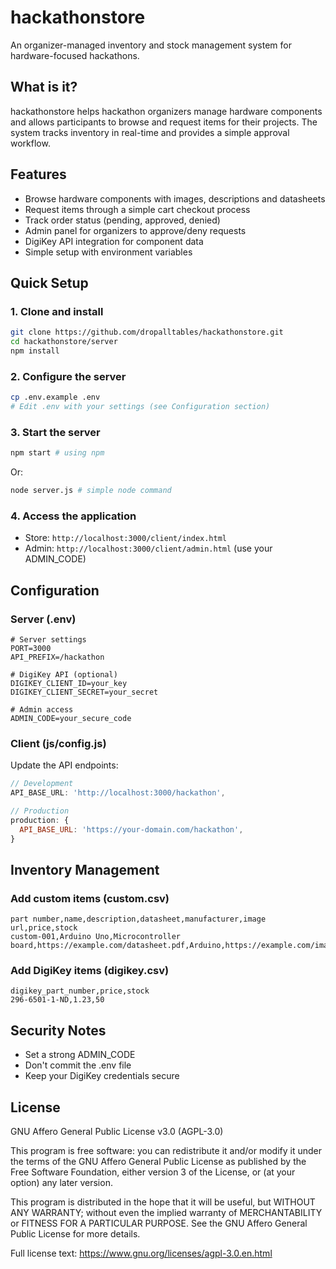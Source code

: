 # hackathonstore

An organizer-managed inventory and stock management system for hardware-focused hackathons.

## What is it?

hackathonstore helps hackathon organizers manage hardware components and allows participants to browse and request items for their projects. The system tracks inventory in real-time and provides a simple approval workflow.

## Features

- Browse hardware components with images, descriptions and datasheets
- Request items through a simple cart checkout process
- Track order status (pending, approved, denied)
- Admin panel for organizers to approve/deny requests
- DigiKey API integration for component data
- Simple setup with environment variables

## Quick Setup

### 1. Clone and install

```bash
git clone https://github.com/dropalltables/hackathonstore.git
cd hackathonstore/server
npm install
```

### 2. Configure the server

```bash
cp .env.example .env
# Edit .env with your settings (see Configuration section)
```

### 3. Start the server

```bash
npm start # using npm
```
Or:
```bash
node server.js # simple node command
```

### 4. Access the application

- Store: `http://localhost:3000/client/index.html`
- Admin: `http://localhost:3000/client/admin.html` (use your ADMIN_CODE)

## Configuration

### Server (.env)

```
# Server settings
PORT=3000
API_PREFIX=/hackathon

# DigiKey API (optional)
DIGIKEY_CLIENT_ID=your_key
DIGIKEY_CLIENT_SECRET=your_secret

# Admin access
ADMIN_CODE=your_secure_code
```

### Client (js/config.js)

Update the API endpoints:

```javascript
// Development
API_BASE_URL: 'http://localhost:3000/hackathon',

// Production
production: {
  API_BASE_URL: 'https://your-domain.com/hackathon',
}
```

## Inventory Management

### Add custom items (custom.csv)

```csv
part number,name,description,datasheet,manufacturer,image url,price,stock
custom-001,Arduino Uno,Microcontroller board,https://example.com/datasheet.pdf,Arduino,https://example.com/image.jpg,10.99,50
```

### Add DigiKey items (digikey.csv)

```csv
digikey_part_number,price,stock
296-6501-1-ND,1.23,50
```

## Security Notes

- Set a strong ADMIN_CODE
- Don't commit the .env file
- Keep your DigiKey credentials secure

## License

GNU Affero General Public License v3.0 (AGPL-3.0)

This program is free software: you can redistribute it and/or modify it under the terms of the GNU Affero General Public License as published by the Free Software Foundation, either version 3 of the License, or (at your option) any later version.

This program is distributed in the hope that it will be useful, but WITHOUT ANY WARRANTY; without even the implied warranty of MERCHANTABILITY or FITNESS FOR A PARTICULAR PURPOSE. See the GNU Affero General Public License for more details.

Full license text: https://www.gnu.org/licenses/agpl-3.0.en.html
